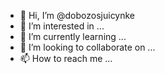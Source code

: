 - 👋 Hi, I’m @dobozosjuicynke
- 👀 I’m interested in ...
- 🌱 I’m currently learning ...
- 💞️ I’m looking to collaborate on ...
- 📫 How to reach me ...

<!---
dobozosjuicynke/dobozosjuicynke is a ✨ special ✨ repository because its `README.md` (this file) appears on your GitHub profile.
You can click the Preview link to take a look at your changes.
--->
